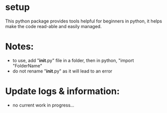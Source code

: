 # setup
This python package provides tools helpful for beginners in python, it helps make the code read-able and easily managed.

# Notes:
* to use, add "__init__.py" file in a folder, then in python, "import "FolderName"
* do not rename "__init__.py" as it will lead to an error

# Update logs & information:
* no current work in progress...

